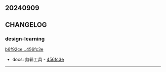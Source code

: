 ## 20240909

## CHANGELOG

### design-learning

[b6f92ce...456fc3e](https://github.com/zhbhun/design-learning/compare/b6f92ce...456fc3e)

* docs: 剪辑工具 - [456fc3e](https://github.com/zhbhun/design-learning/commit/456fc3e75a343380bce74e5a6684cc36f5eee7c6)

---

